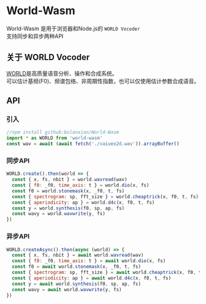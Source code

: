 # World-Wasm
World-Wasm 是用于浏览器和Node.js的 `WORLD Vocoder`  
支持同步和异步两种API

## 关于 WORLD Vocoder
[WORLD](https://github.com/mmorise/World/)是高质量语音分析、操作和合成系统。  
可以估计基频(F0)、频谱包络、非周期性指数，也可以仅使用估计参数合成语音。

## API
### 引入
```javascript
//npm install github:bolanxian/World-Wasm
import * as WORLD from 'world-wasm'
const wav = await (await fetch('./vaiueo2d.wav')).arrayBuffer()
```
### 同步API
```javascript
WORLD.create().then(world => {
  const { x, fs, nbit } = world.wavread(wav)
  const { f0: _f0, time_axis: t } = world.dio(x, fs)
  const f0 = world.stonemask(x, _f0, t, fs)
  const { spectrogram: sp, fft_size } = world.cheaptrick(x, f0, t, fs)
  const { aperiodicity: ap } = world.d4c(x, f0, t, fs)
  const y = world.synthesis(f0, sp, ap, fs)
  const wavy = world.wavwrite(y, fs)
})
```
### 异步API
```javascript
WORLD.createAsync().then(async (world) => {
  const { x, fs, nbit } = await world.wavread(wav)
  const { f0: _f0, time_axis: t } = await world.dio(x, fs)
  const f0 = await world.stonemask(x, _f0, t, fs)
  const { spectrogram: sp, fft_size } = await world.cheaptrick(x, f0, t, fs)
  const { aperiodicity: ap } = await world.d4c(x, f0, t, fs)
  const y = await world.synthesis(f0, sp, ap, fs)
  const wavy = await world.wavwrite(y, fs)
})
```